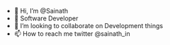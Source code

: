 - 👋 Hi, I’m @Sainath
- 👀 Software Developer
- 💞️ I’m looking to collaborate on Development things
- 📫 How to reach me twitter @sainath_in

<!---
sainathaluri/sainathaluri is a ✨ special ✨ repository because its `README.md` (this file) appears on your GitHub profile.
You can click the Preview link to take a look at your changes.
--->
